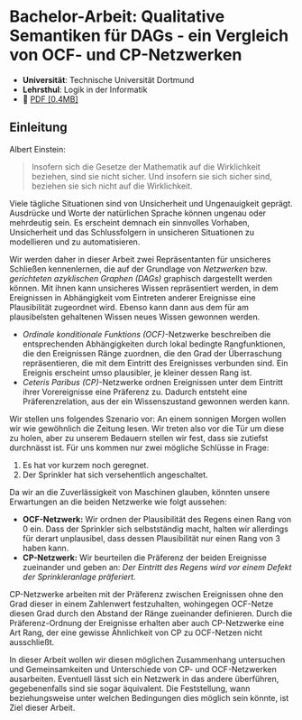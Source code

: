 # Bachelor-Arbeit: Qualitative Semantiken für DAGs - ein Vergleich von OCF- und CP-Netzwerken

* **Universität**: Technische Universität Dortmund
* **Lehrsthul**: Logik in der Informatik
* :paperclip: [PDF [0.4MB]](https://github.com/rusty1s/OCF-andCP-Networks/raw/master/thesis.pdf)

## Einleitung

Albert Einstein:
> Insofern sich die Gesetze der Mathematik auf die Wirklichkeit beziehen, sind sie nicht sicher. Und insofern sie sich sicher sind, beziehen sie sich nicht auf die Wirklichkeit.

Viele tägliche Situationen sind von Unsicherheit und Ungenauigkeit geprägt. Ausdrücke und Worte der natürlichen Sprache können ungenau oder mehrdeutig sein. Es erscheint demnach ein sinnvolles Vorhaben, Unsicherheit und das Schlussfolgern in unsicheren Situationen zu modellieren und zu automatisieren.

Wir werden daher in dieser Arbeit zwei Repräsentanten für unsicheres Schließen kennenlernen, die auf der Grundlage von *Netzwerken* bzw. *gerichteten azyklischen Graphen (DAGs)* graphisch dargestellt werden können. Mit ihnen kann unsicheres Wissen repräsentiert werden, in dem Ereignissen in Abhängigkeit vom Eintreten anderer Ereignisse eine Plausibilität zugeordnet wird. Ebenso kann dann aus dem für am plausibelsten gehaltenen Wissen neues Wissen gewonnen werden.

* *Ordinale konditionale Funktions (OCF)*-Netzwerke beschreiben die entsprechenden Abhängigkeiten durch lokal bedingte Rangfunktionen, die den Ereignissen Ränge zuordnen, die den Grad der Überraschung repräsentieren, die mit dem Eintritt des Ereignisses verbunden sind. Ein Ereignis erscheint umso plausibler, je kleiner dessen Rang ist.
* *Ceteris Paribus (CP)*-Netzwerke ordnen Ereignissen unter dem Eintritt ihrer Vorereignisse eine Präferenz zu. Dadurch entsteht eine Präferenzrelation, aus der ein Wissenszustand gewonnen werden kann.

Wir stellen uns folgendes Szenario vor: An einem sonnigen Morgen wollen wir wie gewöhnlich die Zeitung lesen. Wir treten also vor die Tür um diese zu holen, aber zu unserem Bedauern stellen wir fest, dass sie zutiefst durchnässt ist. Für uns kommen nur zwei mögliche Schlüsse in Frage:

1. Es hat vor kurzem noch geregnet.
2. Der Sprinkler hat sich versehentlich angeschaltet.

Da wir an die Zuverlässigkeit von Maschinen glauben, könnten unsere Erwartungen an die beiden Netzwerke wie folgt aussehen:

* **OCF-Netzwerk:** Wir ordnen der Plausibilität des Regens einen Rang von 0 ein. Dass der Sprinkler sich selbstständig macht, halten wir allerdings für derart unplausibel, dass dessen Plausibilität nur einen Rang von 3 haben kann.
* **CP-Netzwerk:** Wir beurteilen die Präferenz der beiden Ereignisse zueinander und geben an: *Der Eintritt des Regens wird vor einem Defekt der Sprinkleranlage präferiert.*

CP-Netzwerke arbeiten mit der Präferenz zwischen Ereignissen ohne den Grad dieser in einem Zahlenwert festzuhalten, wohingegen OCF-Netze diesen Grad durch den Abstand der Ränge zueinander definieren. Durch die Präferenz-Ordnung der Ereignisse erhalten aber auch CP-Netzwerke eine Art Rang, der eine gewisse Ähnlichkeit von CP zu OCF-Netzen nicht ausschließt.

In dieser Arbeit wollen wir diesen möglichen Zusammenhang untersuchen und Gemeinsamkeiten und Unterschiede von CP- und OCF-Netzwerken ausarbeiten. Eventuell lässt sich ein Netzwerk in das andere überführen, gegebenenfalls sind sie sogar äquivalent. Die Feststellung, wann beziehungsweise unter welchen Bedingungen dies möglich sein könnte, ist Ziel dieser Arbeit.
